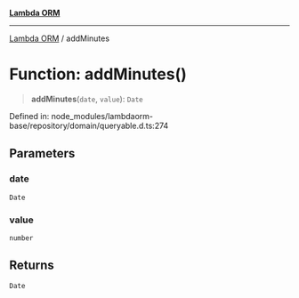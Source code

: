 [**Lambda ORM**](../README.md)

***

[Lambda ORM](../README.md) / addMinutes

# Function: addMinutes()

> **addMinutes**(`date`, `value`): `Date`

Defined in: node\_modules/lambdaorm-base/repository/domain/queryable.d.ts:274

## Parameters

### date

`Date`

### value

`number`

## Returns

`Date`
